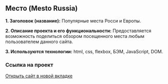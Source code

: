 ## Место (Mesto Russia)

**1. Заголовок (название):** Популярные места Росси и Европы.

**2. Описание проекта и его функциональности:** Предоставляется возможность поделиться обзором посещенного места любым пользователем данного сайта.

**3. Используются технологии:** html, css, flexbox, БЭМ, JavaScript, DOM.

### Ссылка на проект
<a href="https://arkadiygalystov.github.io/mesto/index.html" target="_blank">Открыть сайт в новой вкладке</a>

